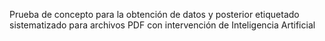 Prueba de concepto para la obtención de datos y posterior etiquetado sistematizado para archivos PDF con intervención de Inteligencia Artificial
